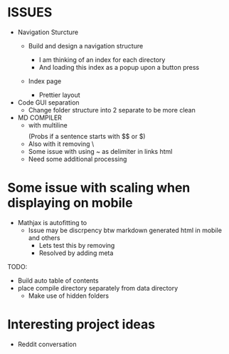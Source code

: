 # ISSUES
* Navigation Sturcture
  * Build and design a navigation structure
    * I am thinking of an index for each directory
    * And loading this index as a popup upon a button press

  * Index page
    * Prettier layout
* Code GUI separation
  * Change folder structure into 2 separate to be more clean
* MD COMPILER
  * with multiline $$ $$ (Probs if a sentence starts with $$ or $)
  * Also with it removing \\
  * Some issue with using ~ as delimiter in links html
  * Need some additional processing


# Some issue with scaling when displaying on mobile
* Mathjax is autofitting to 
  * Issue may be discrpency btw markdown generated html in mobile and others
    * Lets test this by removing
    * Resolved by adding meta

TODO:
* Build auto table of contents
* place compile directory separately from data directory
  * Make use of hidden folders

# Interesting project ideas
* Reddit conversation
